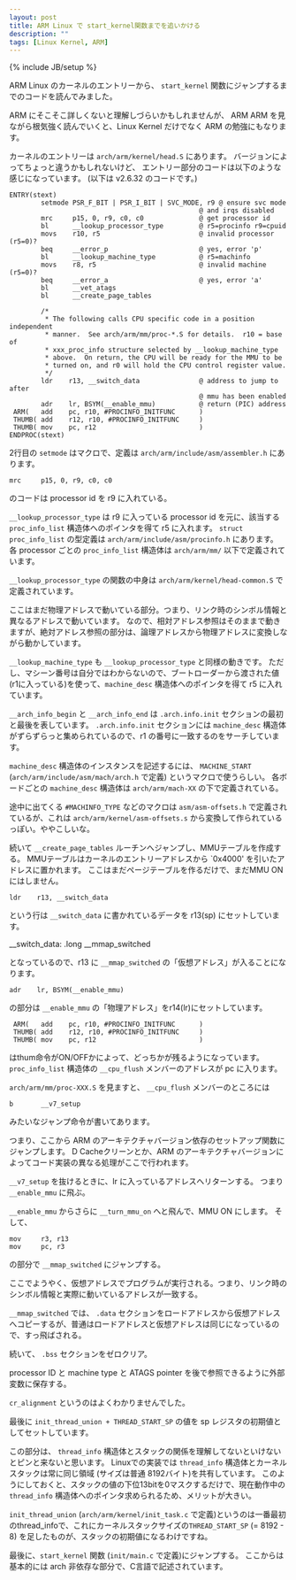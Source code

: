 ```yaml
---
layout: post
title: ARM Linux で start_kernel関数までを追いかける
description: ""
tags: [Linux Kernel, ARM]
---
```

{% include JB/setup %}

ARM Linux のカーネルのエントリーから、 `start_kernel` 関数にジャンプするまでのコードを読んでみました。

ARM にそこそこ詳しくないと理解しづらいかもしれませんが、 ARM ARM を見ながら根気強く読んでいくと、Linux Kernel だけでなく ARM の勉強にもなります。

カーネルのエントリーは `arch/arm/kernel/head.S` にあります。
バージョンによってちょっと違うかもしれないけど、 エントリー部分のコードは以下のような感じになっています。 (以下は v2.6.32 のコードです。)

    ENTRY(stext)
            setmode PSR_F_BIT | PSR_I_BIT | SVC_MODE, r9 @ ensure svc mode
                                                    @ and irqs disabled
            mrc     p15, 0, r9, c0, c0              @ get processor id
            bl      __lookup_processor_type         @ r5=procinfo r9=cpuid
            movs    r10, r5                         @ invalid processor (r5=0)?
            beq     __error_p                       @ yes, error 'p'
            bl      __lookup_machine_type           @ r5=machinfo
            movs    r8, r5                          @ invalid machine (r5=0)?
            beq     __error_a                       @ yes, error 'a'
            bl      __vet_atags
            bl      __create_page_tables
    
            /*
             * The following calls CPU specific code in a position independent
             * manner.  See arch/arm/mm/proc-*.S for details.  r10 = base of
             * xxx_proc_info structure selected by __lookup_machine_type
             * above.  On return, the CPU will be ready for the MMU to be
             * turned on, and r0 will hold the CPU control register value.
             */
            ldr    r13, __switch_data               @ address to jump to after
                                                    @ mmu has been enabled
            adr    lr, BSYM(__enable_mmu)           @ return (PIC) address
     ARM(   add    pc, r10, #PROCINFO_INITFUNC      )
     THUMB( add    r12, r10, #PROCINFO_INITFUNC     )
     THUMB( mov    pc, r12                          )
    ENDPROC(stext)

2行目の `setmode` はマクロで、定義は `arch/arm/include/asm/assembler.h` にあります。

    mrc     p15, 0, r9, c0, c0

のコードは processor id を r9 に入れている。

`__lookup_processor_type` は r9 に入っている processor id を元に、該当する `proc_info_list` 構造体へのポインタを得て r5 に入れます。
`struct proc_info_list` の型定義は `arch/arm/include/asm/procinfo.h` にあります。
各 processor ごとの `proc_info_list` 構造体は `arch/arm/mm/` 以下で定義されています。

`__lookup_processor_type` の関数の中身は `arch/arm/kernel/head-common.S` で定義されています。

ここはまだ物理アドレスで動いている部分。つまり、リンク時のシンボル情報と異なるアドレスで動いています。
なので、相対アドレス参照はそのままで動きますが、絶対アドレス参照の部分は、論理アドレスから物理アドレスに変換しながら動かしています。

`__lookup_machine_type` も `__lookup_processor_type` と同様の動きです。
ただし、マシーン番号は自分ではわからないので、ブートローダーから渡された値(r1に入っている)を使って、`machine_desc` 構造体へのポインタを得て r5 に入れています。

`__arch_info_begin` と `__arch_info_end` は `.arch.info.init` セクションの最初と最後を表しています。
`.arch.info.init` セクションには `machine_desc` 構造体がずらずらっと集められているので、r1 の番号に一致するのをサーチしています。

`machine_desc` 構造体のインスタンスを記述するには、 `MACHINE_START` (`arch/arm/include/asm/mach/arch.h` で定義) というマクロで使うらしい。
各ボードごとの `machine_desc` 構造体は `arch/arm/mach-XX` の下で定義されている。

途中に出てくる `#MACHINFO_TYPE` などのマクロは `asm/asm-offsets.h` で定義されているが、これは `arch/arm/kernel/asm-offsets.s` から変換して作られているっぽい。ややこしいな。

続いて `__create_page_tables` ルーチンへジャンプし、MMUテーブルを作成する。
MMUテーブルはカーネルのエントリーアドレスから `0x4000' を引いたアドレスに置かれます。
ここはまだページテーブルを作るだけで、まだMMU ONにはしません。

    ldr    r13, __switch_data

という行は `__switch_data` に書かれているデータを r13(sp) にセットしています。

__switch_data:
        .long   __mmap_switched

となっているので、r13 に `__mmap_switched` の「仮想アドレス」が入ることになります。

    adr    lr, BSYM(__enable_mmu)

の部分は `__enable_mmu` の「物理アドレス」をr14(lr)にセットしています。

     ARM(   add    pc, r10, #PROCINFO_INITFUNC      )
     THUMB( add    r12, r10, #PROCINFO_INITFUNC     )
     THUMB( mov    pc, r12                          )

はthum命令がON/OFFかによって、どっちかが残るようになっています。
`proc_info_list` 構造体の `__cpu_flush` メンバーのアドレスが pc に入ります。

`arch/arm/mm/proc-XXX.S` を見ますと、 `__cpu_flush` メンバーのところには

    b       __v7_setup

みたいなジャンプ命令が書いてあります。

つまり、ここから ARM のアーキテクチャバージョン依存のセットアップ関数にジャンプします。
D Cacheクリーンとか、ARM のアーキテクチャバージョンによってコード実装の異なる処理がここで行われます。

`__v7_setup` を抜けるときに、lr に入っているアドレスへリターンする。
つまり `__enable_mmu` に飛ぶ。

`__enable_mmu` からさらに `__turn_mmu_on` へと飛んで、MMU ON にします。
そして、

    mov     r3, r13
    mov     pc, r3

の部分で `__mmap_switched` にジャンプする。

ここでようやく、仮想アドレスでプログラムが実行される。つまり、リンク時のシンボル情報と実際に動いているアドレスが一致する。

`__mmap_switched` では、 `.data` セクションをロードアドレスから仮想アドレスへコピーするが、普通はロードアドレスと仮想アドレスは同じになっているので、すっ飛ばされる。

続いて、 `.bss` セクションをゼロクリア。

processor ID と machine type と ATAGS pointer を後で参照できるように外部変数に保存する。

`cr_alignment` というのはよくわかりませんでした。

最後に `init_thread_union + THREAD_START_SP` の値を sp レジスタの初期値としてセットしています。

この部分は、 `thread_info` 構造体とスタックの関係を理解してないといけないとピンと来ないと思います。
Linuxでの実装では `thread_info` 構造体とカーネルスタックは常に同じ領域 (サイズは普通 8192バイト)を共有しています。
このようにしておくと、スタックの値の下位13bitを0マスクするだけで、現在動作中の `thread_info` 構造体へのポインタ求められるため、メリットが大きい。

`init_thread_union` (`arch/arm/kernel/init_task.c` で定義)というのは一番最初のthread_infoで、これにカーネルスタックサイズの`THREAD_START_SP` (= 8192 - 8) を足したものが、スタックの初期値になるわけですね。

最後に、`start_kernel` 関数 (`init/main.c` で定義)にジャンプする。
ここからは基本的には arch 非依存な部分で、C言語で記述されています。
